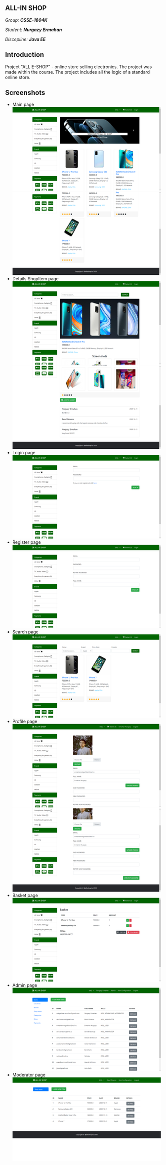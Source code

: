 
## ALL-IN SHOP
*Group:* ***CSSE-1804K*** 

*Student:* ***Nurgazy Ermahan***

*Discepline:* ***Java EE***

## Introduction
Project "ALL E-SHOP" - online store selling electronics. The project was made within the course. The project includes all the logic of a standard online store.

## Screenshots
- Main page
![Main](Screenshots/Main.png)
![Main](Screenshots/Main2.png)
- Details ShopItem page
![Main](Screenshots/Details-1.png)
![Main](Screenshots/Details-2.png)
- Login page
![Main](Screenshots/Login.png)
- Register page
![Main](Screenshots/Register.png)
- Search page
![Main](Screenshots/Search.png)
- Profile page
![Main](Screenshots/Profile-1.png)
![Main](Screenshots/Profile-2.png)
- Basket page
![Main](Screenshots/Basket.png)
- Admin page
![Main](Screenshots/Admin.png)
- Moderator page
![Main](Screenshots/Moderator.png)
